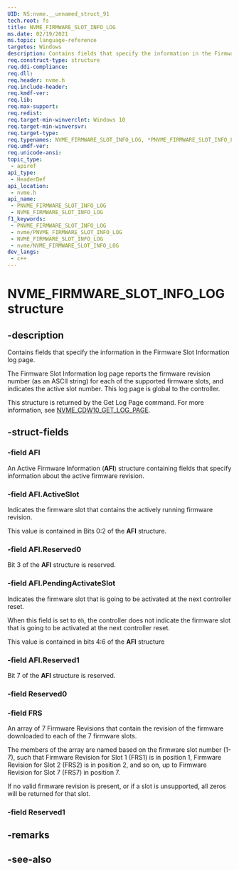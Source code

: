 ```yaml
---
UID: NS:nvme.__unnamed_struct_91
tech.root: fs 
title: NVME_FIRMWARE_SLOT_INFO_LOG
ms.date: 02/19/2021 
ms.topic: language-reference
targetos: Windows
description: Contains fields that specify the information in the Firmware Slot Information log page.
req.construct-type: structure
req.ddi-compliance: 
req.dll: 
req.header: nvme.h
req.include-header: 
req.kmdf-ver: 
req.lib: 
req.max-support: 
req.redist: 
req.target-min-winverclnt: Windows 10 
req.target-min-winversvr: 
req.target-type: 
req.typenames: NVME_FIRMWARE_SLOT_INFO_LOG, *PNVME_FIRMWARE_SLOT_INFO_LOG
req.umdf-ver: 
req.unicode-ansi: 
topic_type:
 - apiref
api_type:
 - HeaderDef
api_location:
 - nvme.h
api_name:
 - PNVME_FIRMWARE_SLOT_INFO_LOG
 - NVME_FIRMWARE_SLOT_INFO_LOG
f1_keywords:
 - PNVME_FIRMWARE_SLOT_INFO_LOG
 - nvme/PNVME_FIRMWARE_SLOT_INFO_LOG
 - NVME_FIRMWARE_SLOT_INFO_LOG
 - nvme/NVME_FIRMWARE_SLOT_INFO_LOG
dev_langs:
 - c++
---
```


# NVME_FIRMWARE_SLOT_INFO_LOG structure

## -description

Contains fields that specify the information in the Firmware Slot Information log page.

The Firmware Slot Information log page reports the firmware revision number (as an ASCII string) for each of the supported firmware slots, and indicates the active slot number. This log page is global to the controller.

This structure is returned by the Get Log Page command. For more information, see [NVME_CDW10_GET_LOG_PAGE](ns-nvme-nvme_cdw10_get_log_page.md).

## -struct-fields

### -field AFI

An Active Firmware Information (**AFI**) structure containing fields that specify information about the active firmware revision.

### -field AFI.ActiveSlot

Indicates the firmware slot that contains the actively running firmware revision.

This value is contained in Bits 0:2 of the **AFI** structure.

### -field AFI.Reserved0

Bit 3 of the **AFI** structure is reserved.

### -field AFI.PendingActivateSlot

Indicates the firmware slot that is going to be activated at the next controller reset.

When this field is set to `0h`, the controller does not indicate the firmware slot that is going to be activated at the next controller reset.

This value is contained in bits 4:6 of the **AFI** structure 

### -field AFI.Reserved1

Bit 7 of the **AFI** structure is reserved.

### -field Reserved0

### -field FRS

An array of 7 Firmware Revisions that contain the revision of the firmware downloaded to each of the 7 firmware slots.

The members of the array are named based on the firmware slot number (1-7), such that Firmware Revision for Slot 1 (FRS1) is in position 1, Firmware Revision for Slot 2 (FRS2) is in position 2, and so on, up to Firmware Revision for Slot 7 (FRS7) in position 7.

If no valid firmware revision is present, or if a slot is unsupported, all zeros will be returned for that slot.

### -field Reserved1

## -remarks

## -see-also

